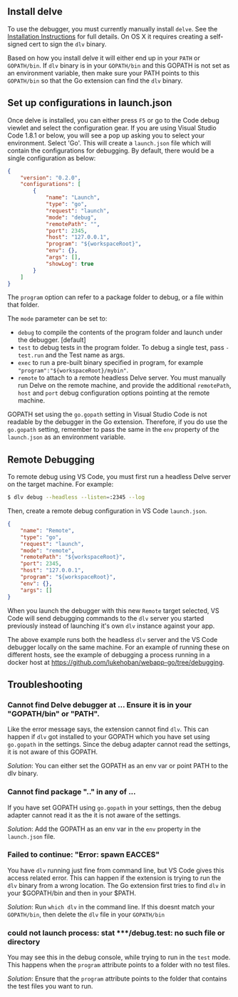 ## Install delve

To use the debugger, you must currently manually install `delve`.  See the [Installation Instructions](https://github.com/derekparker/delve/tree/master/Documentation/installation) for full details.  On OS X it requires creating a self-signed cert to sign the `dlv` binary.

Based on how you install delve it will either end up in your `PATH` or `GOPATH/bin`. 
If `dlv` binary is in your `GOPATH/bin` and this GOPATH is not set as an environment variable, then make sure your PATH points to this `GOPATH/bin` so that the Go extension can find the `dlv` binary.

## Set up configurations in launch.json

Once delve is installed, you can either press `F5` or go to the Code debug viewlet and select the configuration gear. If you are using Visual Studio Code 1.8.1 or below, you will see a pop up asking you to select your environment. Select 'Go'. This will create a `launch.json` file which will contain the configurations for debugging. By default, there would be a single configuration as below:

```json
{
	"version": "0.2.0",
	"configurations": [
		{
			"name": "Launch",
			"type": "go",
			"request": "launch",
			"mode": "debug",
			"remotePath": "",
			"port": 2345,
			"host": "127.0.0.1",
			"program": "${workspaceRoot}",
			"env": {},
			"args": [],
			"showLog": true
		}
	]
}
```

The `program` option can refer to a package folder to debug, or a file within that folder.

The `mode` parameter can be set to:

* `debug` to compile the contents of the program folder and launch under the debugger. [default]
* `test` to debug tests in the program folder. To debug a single test, pass `-test.run` and the Test name as args.
* `exec` to run a pre-built binary specified in program, for example `"program":"${workspaceRoot}/mybin"`.
* `remote` to attach to a remote headless Delve server.  You must manually run Delve on the remote machine, and provide the additional `remotePath`, `host` and `port` debug configuration options pointing at the remote machine.

GOPATH set using the `go.gopath` setting in Visual Studio Code is not readable by the debugger in the Go extension. Therefore, if you do use the `go.gopath` setting, remember to pass the same in the `env` property of the `launch.json` as an environment variable.

## Remote Debugging

To remote debug using VS Code, you must first run a headless Delve server on the target machine.  For example:

```bash
$ dlv debug --headless --listen=:2345 --log
```

Then, create a remote debug configuration in VS Code `launch.json`.

```json
{
	"name": "Remote",
	"type": "go",
	"request": "launch",
	"mode": "remote",
	"remotePath": "${workspaceRoot}",
	"port": 2345,
	"host": "127.0.0.1",
	"program": "${workspaceRoot}",
	"env": {},
	"args": []
}
```

When you launch the debugger with this new `Remote` target selected, VS Code will send debugging
commands to the `dlv` server you started previously instead of launching it's own `dlv` instance against your app.

The above example runs both the headless `dlv` server and the VS Code debugger locally on the same machine.  For an
example of running these on different hosts, see the example of debugging a process running in a docker host at https://github.com/lukehoban/webapp-go/tree/debugging.

## Troubleshooting

### Cannot find Delve debugger at ... Ensure it is in your "GOPATH/bin" or "PATH".

Like the error message says, the extension cannot find `dlv`. 
This can happen if `dlv` got installed to your GOPATH which you have set using `go.gopath` in the settings.
Since the debug adapter cannot read the settings, it is not aware of this GOPATH.

_Solution_: You can either set the GOPATH as an env var or point PATH to the dlv binary.

### Cannot find package ".." in any of ... 

If you have set GOPATH using `go.gopath` in your settings, then the debug adapter cannot read it as the it is not aware of the settings. 

_Solution_: Add the GOPATH as an env var in the `env` property in the `launch.json` file.

### Failed to continue: "Error: spawn EACCES"

You have `dlv` running just fine from command line, but VS Code gives this access related error. 
This can happen if the extension is trying to run the `dlv` binary from a wrong location.
The Go extension first tries to find `dlv` in your $GOPATH/bin and then in your $PATH.  

_Solution_: Run `which dlv` in the command line. If this doesnt match your `GOPATH/bin`, then delete the `dlv` file in 
your `GOPATH/bin`


### could not launch process: stat ***/debug.test: no such file or directory

You may see this in the debug console, while trying to run in the `test` mode. This happens when the `program` attribute points to a folder with no test files.

_Solution_: Ensure that the `program` attribute points to the folder that contains the test files you want to run.